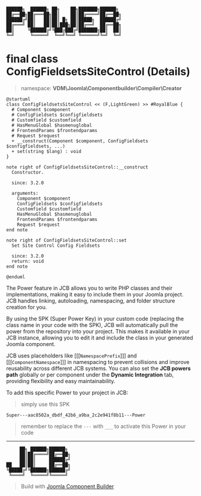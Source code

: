 ```
██████╗  ██████╗ ██╗    ██╗███████╗██████╗
██╔══██╗██╔═══██╗██║    ██║██╔════╝██╔══██╗
██████╔╝██║   ██║██║ █╗ ██║█████╗  ██████╔╝
██╔═══╝ ██║   ██║██║███╗██║██╔══╝  ██╔══██╗
██║     ╚██████╔╝╚███╔███╔╝███████╗██║  ██║
╚═╝      ╚═════╝  ╚══╝╚══╝ ╚══════╝╚═╝  ╚═╝
```
# final class ConfigFieldsetsSiteControl (Details)
> namespace: **VDM\Joomla\Componentbuilder\Compiler\Creator**

```uml
@startuml
class ConfigFieldsetsSiteControl << (F,LightGreen) >> #RoyalBlue {
  # Component $component
  # ConfigFieldsets $configfieldsets
  # Customfield $customfield
  # HasMenuGlobal $hasmenuglobal
  # FrontendParams $frontendparams
  # Request $request
  + __construct(Component $component, ConfigFieldsets $configfieldsets, ...)
  + set(string $lang) : void
}

note right of ConfigFieldsetsSiteControl::__construct
  Constructor.

  since: 3.2.0
  
  arguments:
    Component $component
    ConfigFieldsets $configfieldsets
    Customfield $customfield
    HasMenuGlobal $hasmenuglobal
    FrontendParams $frontendparams
    Request $request
end note

note right of ConfigFieldsetsSiteControl::set
  Set Site Control Config Fieldsets

  since: 3.2.0
  return: void
end note
 
@enduml
```

The Power feature in JCB allows you to write PHP classes and their implementations, making it easy to include them in your Joomla project. JCB handles linking, autoloading, namespacing, and folder structure creation for you.

By using the SPK (Super Power Key) in your custom code (replacing the class name in your code with the SPK), JCB will automatically pull the power from the repository into your project. This makes it available in your JCB instance, allowing you to edit it and include the class in your generated Joomla component.

JCB uses placeholders like [[[`NamespacePrefix`]]] and [[[`ComponentNamespace`]]] in namespacing to prevent collisions and improve reusability across different JCB systems. You can also set the **JCB powers path** globally or per component under the **Dynamic Integration** tab, providing flexibility and easy maintainability.

To add this specific Power to your project in JCB:

> simply use this SPK
```
Super---aac8502a_dbdf_42b6_a9ba_2c2e941f8b11---Power
```
> remember to replace the `---` with `___` to activate this Power in your code

---
```
     ██╗ ██████╗██████╗
     ██║██╔════╝██╔══██╗
     ██║██║     ██████╔╝
██   ██║██║     ██╔══██╗
╚█████╔╝╚██████╗██████╔╝
 ╚════╝  ╚═════╝╚═════╝
```
> Build with [Joomla Component Builder](https://git.vdm.dev/joomla/Component-Builder)

